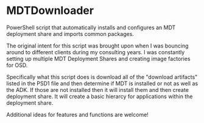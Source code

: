 # MDTDownloader
PowerShell script that automatically installs and configures an MDT deployment share and imports common packages.

The original intent for this script was brought upon when I was bouncing around to different clients during my
consulting years. I was constantly setting up multiple MDT Deployment Shares and creating image factories for
OSD.

Specifically what this script does is download all of the "download artifacts" listed in the PSD1 file and then
determine if MDT is installed or not as well as the ADK. If those are not installed then it will install them
and then create deployment share. It will create a basic hierarcy for applications within the deployment share.

Additional ideas for features and functions are welcome!